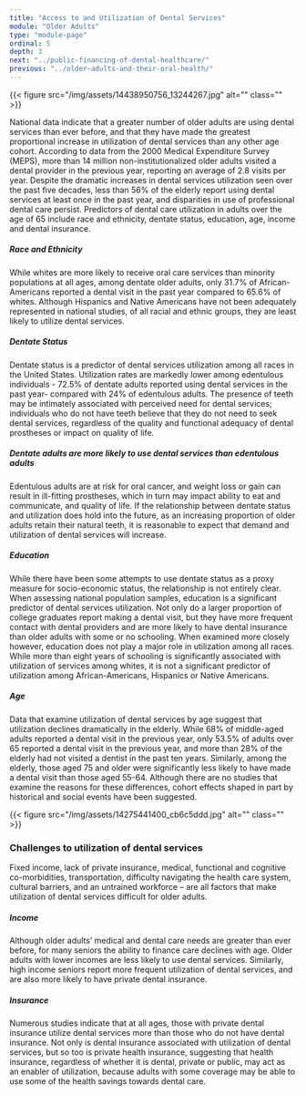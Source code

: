 ```yaml
---
title: "Access to and Utilization of Dental Services"
module: "Older Adults"
type: "module-page"
ordinal: 5
depth: 3
next: "../public-financing-of-dental-healthcare/"
previous: "../older-adults-and-their-oral-health/"
---
```

<form method="post" action="."><div class="pageblock right img-polaroid img-rounded">
<div class="caption">
</div>{{< figure src="/img/assets/14438950756_13244267.jpg" alt="" class="" >}}</div><div class="pageblock"><p>National data indicate that a greater number of older adults are using dental services than ever before, and that they have made the greatest proportional increase in utilization of dental services than any other age cohort. According to data from the 2000 Medical Expenditure Survey (MEPS), more than 14 million non-institutionalized older adults visited a dental provider in the previous year, reporting an average of 2.8 visits per year. Despite the dramatic increases in dental services utilization seen over the past five decades, less than 56% of the elderly report using dental services at least once in the past year, and disparities in use of professional dental care persist. Predictors of dental care utilization in adults over the age of 65 include race and ethnicity, dentate status, education, age, income and dental insurance.</p>
<h5>Race and Ethnicity</h5>
<p>While whites are more likely to receive oral care services than minority populations at all ages, among dentate older adults, only 31.7% of African-Americans reported a dental visit in the past year compared to 65.6% of whites. Although Hispanics and Native Americans have not been adequately represented in national studies, of all racial and ethnic groups, they are least likely to utilize dental services.</p>
<h5>Dentate Status</h5>
<p>Dentate status is a predictor of dental services utilization among all races in the United States. Utilization rates are markedly lower among edentulous individuals  - 72.5% of dentate adults reported using dental services in the past year- compared with 24% of edentulous adults. The presence of teeth may be intimately associated with perceived need for dental services; individuals who do not have teeth believe that they do not need to seek dental services, regardless of the quality and functional adequacy of dental prostheses or impact on quality of life.</p>
<h5>Dentate adults are more likely to use dental services than edentulous adults </h5>
<p>Edentulous adults are at risk for oral cancer, and weight loss or gain can result in ill-fitting prostheses, which in turn may impact ability to eat and communicate, and quality of life. If the relationship between dentate status and utilization does hold into the future, as an increasing proportion of older adults retain their natural teeth, it is reasonable to expect that demand and utilization of dental services will increase.  </p>
<h5>Education</h5>
<p>While there have been some attempts to use dentate status as a proxy measure for socio-economic status, the relationship is not entirely clear. When assessing national population samples, education is a significant predictor of dental services utilization. Not only do a larger proportion of college graduates report making a dental visit, but they have more frequent contact with dental providers and are more likely to have dental insurance than older adults with some or no schooling. When examined more closely however, education does not play a major role in utilization among all races. While more than eight years of schooling is significantly associated with utilization of services among whites, it is not a significant predictor of utilization among African-Americans, Hispanics or Native Americans.</p>
<h5>Age</h5>
<p>Data that examine utilization of dental services by age suggest that utilization declines dramatically in the elderly. While 68% of middle-aged adults reported a dental visit in the previous year, only 53.5% of adults over 65 reported a dental visit in the previous year, and more than 28% of the elderly had not visited a dentist in the past ten years. Similarly, among the elderly, those aged 75 and older were significantly less likely to have made a dental visit than those aged 55-64. Although there are no studies that examine the reasons for these differences, cohort effects shaped in part by historical and social events have been suggested.</p>
</div><div class="pageblock right img-polaroid img-rounded">
<div class="caption">
</div>{{< figure src="/img/assets/14275441400_cb6c5ddd.jpg" alt="" class="" >}}</div><h3>Challenges to utilization of dental services</h3><div class="pageblock"><p>Fixed income, lack of private insurance, medical, functional and cognitive co-morbidities, transportation, difficulty navigating the health care system, cultural barriers, and an untrained workforce – are all factors that make utilization of dental services difficult for older adults. </p>
<h5>Income</h5>
<p>Although older adults’ medical and dental care needs are greater than ever before, for many seniors the ability to finance care declines with age. Older adults with lower incomes are less likely to use dental services. Similarly, high income seniors report more frequent utilization of dental services, and are also more likely to have private dental insurance.</p>
<h5>Insurance</h5>
<p>Numerous studies indicate that at all ages, those with private dental insurance utilize dental services more than those who do not have dental insurance. Not only is dental insurance associated with utilization of dental services, but so too is private health insurance, suggesting that health insurance, regardless of whether it is dental, private or public, may act as an enabler of utilization, because adults with some coverage may be able to use some of the health savings towards dental care.</p>
</div></form>